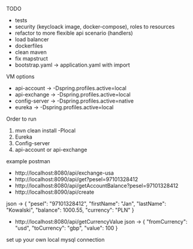 TODO
- tests
- security (keycloack image, docker-compose), roles to resources
- refactor to more flexible api scenario (handlers)
- load balancer
- dockerfiles
- clean maven
- fix mapstruct
- bootstrap.yaml -> application.yaml with import
  
VM options

- api-account -> -Dspring.profiles.active=local
- api-exchange -> -Dspring.profiles.active=local
- config-server -> -Dspring.profiles.active=native
- eureka -> -Dspring.profiles.active=local 

Order to run
1. mvn clean install -Plocal
2. Eureka
3. Config-server
4. api-account or api-exchange

example postman

- http://localhost:8080/api/exchange-usa
- http://localhost:8090/api/get?pesel=97101328412
- http://localhost:8080/api/getAccountBalance?pesel=97101328412
- http://localhost:8090/api/create

json -> {
"pesel": "97101328412",
"firstName": "Jan",
"lastName": "Kowalski",
"balance": 1000.55,
"currency": "PLN"
}

- http://localhost:8080/api/getCurrencyValue
json -> {
  "fromCurrency": "usd",
  "toCurrency": "gbp",
  "value": 100
  }

set up your own local mysql connection